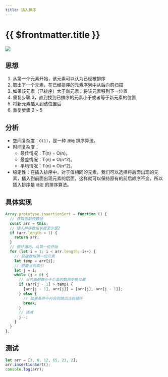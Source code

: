 ```yaml
---
title: 插入排序
---
```


# {{ $frontmatter.title }}

![](https://cdn.baiwumm.com/images/202402/lqdnwnecnwjqnfi1gjltawaqs4pqxyl1.gif)

## 思想

1. 从第一个元素开始，该元素可以认为已经被排序
2. 取出下一个元素，在已经排序的元素序列中从后向前扫描
3. 如果该元素（已排序）大于新元素，将该元素移到下一位置
4. 重复步骤 3，直到找到已排序的元素小于或者等于新元素的位置
5. 将新元素插入到该位置后
6. 重复步骤 2 ~ 5

## 分析

- 空间复杂度：`O(1)`，是一种 `原地` 排序算法。
- 时间复杂度：
  - 最佳情况：T(n) = O(n)。
  - 最差情况：T(n) = O(n^2)。
  - 平均情况：T(n) = O(n^2)。
- 稳定性：在插入排序中，对于值相同的元素，我们可以选择将后面出现的元素，插入到前面出现元素的后面，这样就可以保持原有的前后顺序不变，所以插入排序是 `稳定` 的排序算法。

## 具体实现

```js
Array.prototype.insertionSort = function () {
  // 获取当前的数组
  const arr = this;
  // 插入排序数组长度至少是2
  if (arr.length < 1) {
    return arr;
  }
  // 循环遍历，从第一位开始
  for (let i = 1; i < arr.length; i++) {
    // 获取数组第一位元素
    let temp = arr[i];
    // 获取当前索引
    let j = i;
    while (j > 0) {
      // 当前面的数小于后面的数则交换位置
      if (arr[j - 1] > temp) {
        [arr[j - 1], arr[j]] = [arr[j], arr[j - 1]];
      } else {
        // 如果条件不符合则跳出当前循环
        break;
      }
      // 递减
      j--;
    }
  }
};
```

## 测试

```js
let arr = [3, 6, 12, 65, 23, 2];
arr.insertionSort();
console.log(arr);
```
